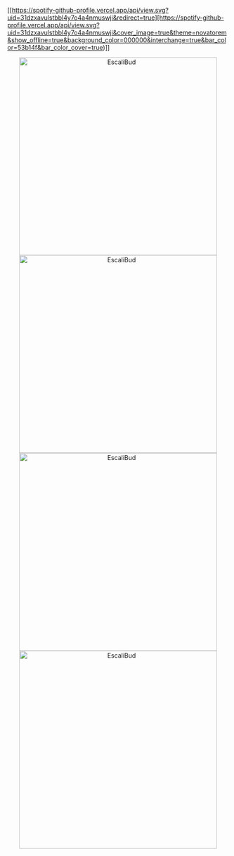 [[https://spotify-github-profile.vercel.app/api/view.svg?uid=31dzxavulstbbl4y7o4a4nmuswji&redirect=true][https://spotify-github-profile.vercel.app/api/view.svg?uid=31dzxavulstbbl4y7o4a4nmuswji&cover_image=true&theme=novatorem&show_offline=true&background_color=000000&interchange=true&bar_color=53b14f&bar_color_cover=true)]]

<div align="center">
   <a href="https://github.com/EscaliBud/">
     <img src="https://github-readme-stats.vercel.app/api?username=EscaliBud&&include_all_commits=true&count_private=true&show_icons=true&theme=synthwave&hide_border=true" width="450" alt="EscaliBud"/>
     <img src="https://github-readme-streak-stats.herokuapp.com/?user=EscaliBud&theme=synthwave&hide_border=true&date_format=j%20M[%20Y]" width="450" alt="EscaliBud"/>
     <img src="https://github-readme-stats.vercel.app/api/top-langs/?username=EscaliBud&layout=compact&theme=synthwave" width="450"  alt="EscaliBud"/>
     <img src="https://github-profile-trophy.vercel.app/?username=EscaliBud&title=MultipleLang,Stars,Followers,Issues,Commits,Puller&row=2&column=3&layout=compact&theme=synthwave&no-frame=true&no-bg=true" width="450" alt="EscaliBud"/>
   </a>
</div>
